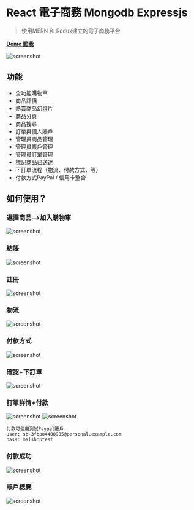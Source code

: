 # React 電子商務 Mongodb Expressjs

> 使用MERN 和 Redux建立的電子商務平台

**[Demo 點我](https://malshop.mlclmtan.ga/)**

![screenshot](https://github.com/mlclmtan/malcolmshop/blob/master/uploads/1.png)

## 功能

- 全功能購物車
- 商品評價
- 熱賣商品幻燈片
- 商品分頁
- 商品搜尋
- 訂單與個人賬戶
- 管理員商品管理
- 管理員賬戶管理
- 管理員訂單管理
- 標記商品已送達
- 下訂單流程（物流、付款方式、等）
- 付款方式PayPal / 信用卡整合

## 如何使用？

### 選擇商品-->加入購物車
![screenshot](https://github.com/mlclmtan/malcolmshop/blob/master/uploads/2.png)
### 結賬
![screenshot](https://github.com/mlclmtan/malcolmshop/blob/master/uploads/3.png)
### 註冊
![screenshot](https://github.com/mlclmtan/malcolmshop/blob/master/uploads/4.png)
### 物流
![screenshot](https://github.com/mlclmtan/malcolmshop/blob/master/uploads/5.png)
### 付款方式
![screenshot](https://github.com/mlclmtan/malcolmshop/blob/master/uploads/6.png)
### 確認+下訂單
![screenshot](https://github.com/mlclmtan/malcolmshop/blob/master/uploads/8.png)
### 訂單詳情+付款
![screenshot](https://github.com/mlclmtan/malcolmshop/blob/master/uploads/9.png)
![screenshot](https://github.com/mlclmtan/malcolmshop/blob/master/uploads/7.png)
```
付款可使用測試Paypal賬戶
user: sb-3fbpo4400985@personal.example.com
pass: malshoptest
```
### 付款成功
![screenshot](https://github.com/mlclmtan/malcolmshop/blob/master/uploads/11.png)
### 賬戶總覽
![screenshot](https://github.com/mlclmtan/malcolmshop/blob/master/uploads/10.png)
